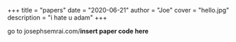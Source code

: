+++ title = "papers" date = "2020-06-21" author = "Joe" cover = "hello.jpg" description = "i hate u adam" +++

go to josephsemrai.com/**insert paper code here**
